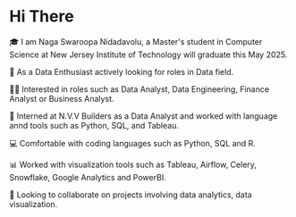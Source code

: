 # Hi There

🎓 I am Naga Swaroopa Nidadavolu, a Master's student in Computer Science at New Jersey Institute of Technology will graduate this May 2025.

🤔 As a Data Enthusiast actively looking for roles in Data field.

👨‍💻 Interested in roles such as Data Analyst, Data Engineering, Finance Analyst or Business Analyst.

🔭 Interned at N.V.V Builders as a Data Analyst and worked with language annd tools such as Python, SQL, and Tableau.

💻 Comfortable with coding languages such as Python, SQL and R.

📊 Worked with visualization tools such as Tableau, Airflow, Celery, Snowflake, Google Analytics and PowerBI.

👯 Looking to collaborate on projects involving data analytics, data visualization.
